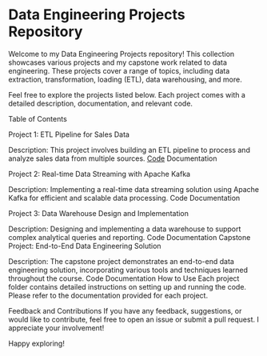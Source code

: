 # Data Engineering Projects Repository
Welcome to my Data Engineering Projects repository! This collection showcases various projects and my capstone work related to data engineering. These projects cover a range of topics, including data extraction, transformation, loading (ETL), data warehousing, and more.

Feel free to explore the projects listed below. Each project comes with a detailed description, documentation, and relevant code.

Table of Contents

Project 1: ETL Pipeline for Sales Data

Description: This project involves building an ETL pipeline to process and analyze sales data from multiple sources.
[Code](https://github.com/Crocsover/Data-Engineer/blob/main/DATA%20PREPROCESSING/PREPROCESS_PROJECT_ACTIVITY/data%20preprocessing.ipynb)
Documentation

Project 2: Real-time Data Streaming with Apache Kafka

Description: Implementing a real-time data streaming solution using Apache Kafka for efficient and scalable data processing.
Code
Documentation

Project 3: Data Warehouse Design and Implementation

Description: Designing and implementing a data warehouse to support complex analytical queries and reporting.
Code
Documentation
Capstone Project: End-to-End Data Engineering Solution

Description: The capstone project demonstrates an end-to-end data engineering solution, incorporating various tools and techniques learned throughout the course.
Code
Documentation
How to Use
Each project folder contains detailed instructions on setting up and running the code. Please refer to the documentation provided for each project.

Feedback and Contributions
If you have any feedback, suggestions, or would like to contribute, feel free to open an issue or submit a pull request. I appreciate your involvement!

Happy exploring!
